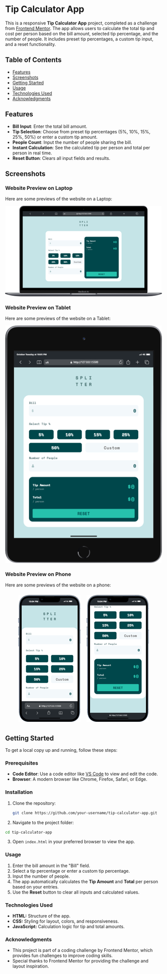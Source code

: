 # Tip Calculator App

This is a responsive **Tip Calculator App** project, completed as a challenge from [Frontend Mentor](https://www.frontendmentor.io). The app allows users to calculate the total tip and cost per person based on the bill amount, selected tip percentage, and the number of people. It includes preset tip percentages, a custom tip input, and a reset functionality.

## Table of Contents

- [Features](#features)
- [Screenshots](#screenshots)
- [Getting Started](#getting-started)
- [Usage](#usage)
- [Technologies Used](#technologies-used)
- [Acknowledgments](#acknowledgments)

## Features

- **Bill Input**: Enter the total bill amount.
- **Tip Selection**: Choose from preset tip percentages (5%, 10%, 15%, 25%, 50%) or enter a custom tip amount.
- **People Count**: Input the number of people sharing the bill.
- **Instant Calculation**: See the calculated tip per person and total per person in real time.
- **Reset Button**: Clears all input fields and results.

## Screenshots
### Website Preview on Laptop

Here are some previews of the website on a Laptop:


![Website Preview on Laptop](assets/images/Macbook-Air-127.0.0.1.png)

### Website Preview on Tablet

Here are some previews of the website on a Tablet:


![Website Preview on Tablet](assets/images/iPad-Mini-127.0.0.1.png)

### Website Preview on Phone

Here are some previews of the website on a phone:

<div style="display: flex; justify-content: center; flex-wrap: wrap;">
    <img src="assets/images/iPhone-13-PRO-127.0.0.1.png" alt="Website Preview on phone" style="width: 200px; margin: 10px;" />
    <img src="assets/images/iPhone-13-PRO-127.0.0.1 (1).png" alt="Website Preview on phone" style="width: 200px; margin: 10px;" />
</div>

## Getting Started

To get a local copy up and running, follow these steps:

### Prerequisites

- **Code Editor**: Use a code editor like [VS Code](https://code.visualstudio.com/) to view and edit the code.
- **Browser**: A modern browser like Chrome, Firefox, Safari, or Edge.

### Installation

1. Clone the repository:
   ```bash
   git clone https://github.com/your-username/tip-calculator-app.git
   ```
2. Navigate to the project folder:
```bash
cd tip-calculator-app
```
3. Open `index.html` in your preferred browser to view the app.

### Usage

1. Enter the bill amount in the "Bill" field.
2. Select a tip percentage or enter a custom tip percentage.
3. Input the number of people.
4. The app automatically calculates the __Tip Amount__ and __Total__ per person based on your entries.
5. Use the __Reset__ button to clear all inputs and calculated values.

### Technologies Used

- __HTML:__ Structure of the app.
- __CSS:__ Styling for layout, colors, and responsiveness.
- __JavaScript:__ Calculation logic for tip and total amounts.

### Acknowledgments

- This project is part of a coding challenge by Frontend Mentor, which provides fun challenges to improve coding skills.
- Special thanks to Frontend Mentor for providing the challenge and layout inspiration.